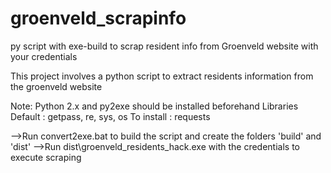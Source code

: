 # groenveld_scrapinfo
py script with exe-build to scrap resident info from Groenveld website with your credentials


This project involves a python script to extract residents information from the groenveld website

Note:	Python 2.x and py2exe should be installed beforehand
	Libraries	Default : getpass, re, sys, os
			To install : requests

-->Run convert2exe.bat to build the script and create the folders 'build' and 'dist'
-->Run dist\groenveld_residents_hack.exe with the credentials to execute scraping
